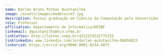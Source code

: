 ```yaml
---
name: Darlan Bruno Pontes Quintanilha
image: /assets/images/membros/m7.jpg
description: Possui graduação em Ciência da Computação pela Universidade Federal do Maranhão (UFMA) em 2010, mestrado e doutorado em Engenharia Elétrica pela mesma instituição em 2013 e 2018, respectivamente. Atualmente é professor adjunto da UFMA, contribuindo como Professor Permanente do Programa de Pós-Graduação em Ciência da Computação da UFMA. Além disso, é Bolsista de Desenvolvimento Tecnológico Industrial - Nível A do CNPq. Sua experiência inclui áreas como Inteligência Artificial, Visão Computacional, Processamento de Imagens, Mineração de Dados e Computação Gráfica.
role: Professor
affiliation: Departamento de Informática/DEINF
linkemail: dquintanilha@nca.ufma.br
linklattes: http://lattes.cnpq.br/4222253532775153
linklinkedin: www.linkedin.com/in/darlan-quintanilha-0b058923
linkorcid: https://orcid.org/0000-0001-8134-4873
---
```

